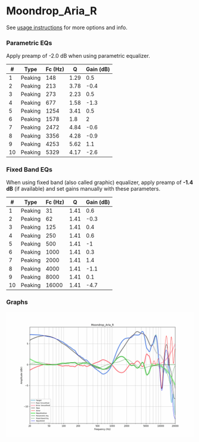 # Moondrop_Aria_R
See [usage instructions](https://github.com/jaakkopasanen/AutoEq#usage) for more options and info.

### Parametric EQs
Apply preamp of -2.0 dB when using parametric equalizer.

|   # | Type    |   Fc (Hz) |    Q |   Gain (dB) |
|-----|---------|-----------|------|-------------|
|   1 | Peaking |       148 | 1.29 |         0.5 |
|   2 | Peaking |       213 | 3.78 |        -0.4 |
|   3 | Peaking |       273 | 2.23 |         0.5 |
|   4 | Peaking |       677 | 1.58 |        -1.3 |
|   5 | Peaking |      1254 | 3.41 |         0.5 |
|   6 | Peaking |      1578 | 1.8  |         2   |
|   7 | Peaking |      2472 | 4.84 |        -0.6 |
|   8 | Peaking |      3356 | 4.28 |        -0.9 |
|   9 | Peaking |      4253 | 5.62 |         1.1 |
|  10 | Peaking |      5329 | 4.17 |        -2.6 |

### Fixed Band EQs
When using fixed band (also called graphic) equalizer, apply preamp of **-1.4 dB** (if available) and set gains manually with these parameters.

|   # | Type    |   Fc (Hz) |    Q |   Gain (dB) |
|-----|---------|-----------|------|-------------|
|   1 | Peaking |        31 | 1.41 |         0.6 |
|   2 | Peaking |        62 | 1.41 |        -0.3 |
|   3 | Peaking |       125 | 1.41 |         0.4 |
|   4 | Peaking |       250 | 1.41 |         0.6 |
|   5 | Peaking |       500 | 1.41 |        -1   |
|   6 | Peaking |      1000 | 1.41 |         0.3 |
|   7 | Peaking |      2000 | 1.41 |         1.4 |
|   8 | Peaking |      4000 | 1.41 |        -1.1 |
|   9 | Peaking |      8000 | 1.41 |         0.1 |
|  10 | Peaking |     16000 | 1.41 |        -4.7 |

### Graphs
![](./Moondrop_Aria_R.png)
